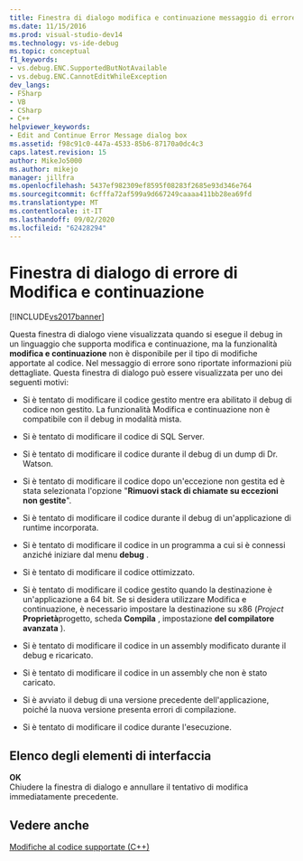 ```yaml
---
title: Finestra di dialogo modifica e continuazione messaggio di errore | Microsoft Docs
ms.date: 11/15/2016
ms.prod: visual-studio-dev14
ms.technology: vs-ide-debug
ms.topic: conceptual
f1_keywords:
- vs.debug.ENC.SupportedButNotAvailable
- vs.debug.ENC.CannotEditWhileException
dev_langs:
- FSharp
- VB
- CSharp
- C++
helpviewer_keywords:
- Edit and Continue Error Message dialog box
ms.assetid: f98c91c0-447a-4533-85b6-87170a0dc4c3
caps.latest.revision: 15
author: MikeJo5000
ms.author: mikejo
manager: jillfra
ms.openlocfilehash: 5437ef982309ef8595f08283f2685e93d346e764
ms.sourcegitcommit: 6cfffa72af599a9d667249caaaa411bb28ea69fd
ms.translationtype: MT
ms.contentlocale: it-IT
ms.lasthandoff: 09/02/2020
ms.locfileid: "62428294"
---
```

# <a name="edit-and-continue-error-message-dialog-box"></a>Finestra di dialogo di errore di Modifica e continuazione
[!INCLUDE[vs2017banner](../includes/vs2017banner.md)]

Questa finestra di dialogo viene visualizzata quando si esegue il debug in un linguaggio che supporta modifica e continuazione, ma la funzionalità **modifica e continuazione** non è disponibile per il tipo di modifiche apportate al codice. Nel messaggio di errore sono riportate informazioni più dettagliate. Questa finestra di dialogo può essere visualizzata per uno dei seguenti motivi:  
  
- Si è tentato di modificare il codice gestito mentre era abilitato il debug di codice non gestito. La funzionalità Modifica e continuazione non è compatibile con il debug in modalità mista.  
  
- Si è tentato di modificare il codice di SQL Server.  
  
- Si è tentato di modificare il codice durante il debug di un dump di Dr. Watson.  
  
- Si è tentato di modificare il codice dopo un'eccezione non gestita ed è stata selezionata l'opzione "**Rimuovi stack di chiamate su eccezioni non gestite**".  
  
- Si è tentato di modificare il codice durante il debug di un'applicazione di runtime incorporata.  
  
- Si è tentato di modificare il codice in un programma a cui si è connessi anziché iniziare dal menu **debug** .  
  
- Si è tentato di modificare il codice ottimizzato.  
  
- Si è tentato di modificare il codice gestito quando la destinazione è un'applicazione a 64 bit. Se si desidera utilizzare Modifica e continuazione, è necessario impostare la destinazione su x86 (*Project* **Proprietà**progetto, scheda **Compila** , impostazione **del compilatore avanzata** ).  
  
- Si è tentato di modificare il codice in un assembly modificato durante il debug e ricaricato.  
  
- Si è tentato di modificare il codice in un assembly che non è stato caricato.  
  
- Si è avviato il debug di una versione precedente dell'applicazione, poiché la nuova versione presenta errori di compilazione.  
  
- Si è tentato di modificare il codice durante l'esecuzione.  
  
## <a name="uielement-list"></a>Elenco degli elementi di interfaccia  
 **OK**  
 Chiudere la finestra di dialogo e annullare il tentativo di modifica immediatamente precedente.  
  
## <a name="see-also"></a>Vedere anche  
 [Modifiche al codice supportate (C++)](../debugger/supported-code-changes-cpp.md)
